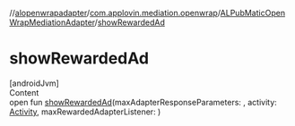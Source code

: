 //[alopenwrapadapter](../../../index.md)/[com.applovin.mediation.openwrap](../index.md)/[ALPubMaticOpenWrapMediationAdapter](index.md)/[showRewardedAd](show-rewarded-ad.md)



# showRewardedAd  
[androidJvm]  
Content  
open fun [showRewardedAd](show-rewarded-ad.md)(maxAdapterResponseParameters: , activity: [Activity](https://developer.android.com/reference/kotlin/android/app/Activity.html), maxRewardedAdapterListener: )  



